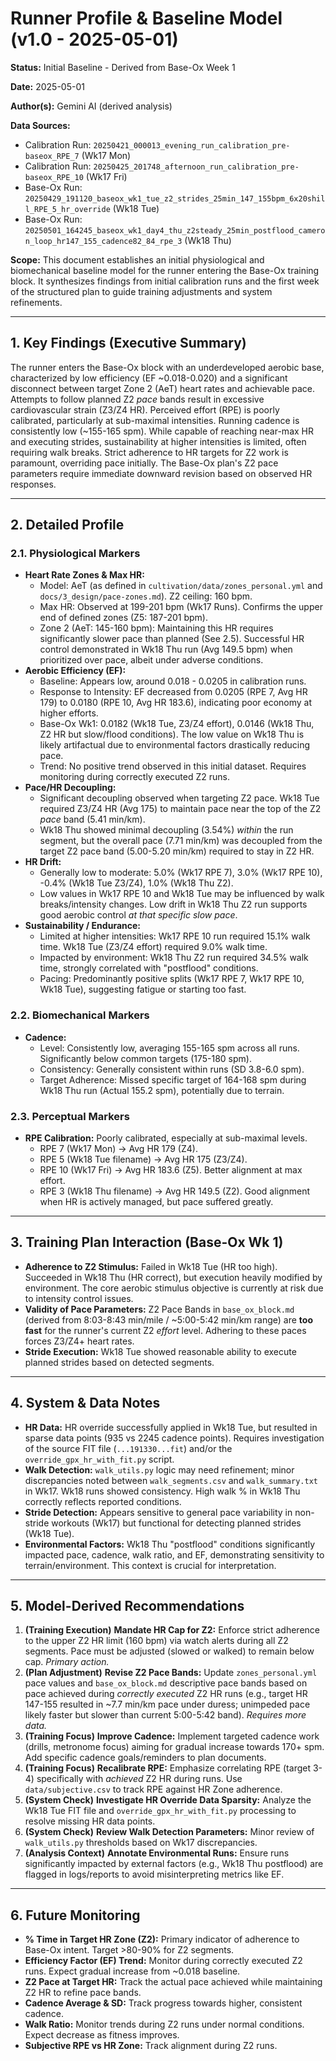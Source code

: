 # Runner Profile & Baseline Model (v1.0 - 2025-05-01)

**Status:** Initial Baseline - Derived from Base-Ox Week 1

**Date:** 2025-05-01

**Author(s):** Gemini AI (derived analysis)

**Data Sources:**
* Calibration Run: `20250421_000013_evening_run_calibration_pre-baseox_RPE_7` (Wk17 Mon)
* Calibration Run: `20250425_201748_afternoon_run_calibration_pre-baseox_RPE_10` (Wk17 Fri)
* Base-Ox Run: `20250429_191120_baseox_wk1_tue_z2_strides_25min_147_155bpm_6x20shill_RPE_5_hr_override` (Wk18 Tue)
* Base-Ox Run: `20250501_164245_baseox_wk1_day4_thu_z2steady_25min_postflood_cameron_loop_hr147_155_cadence82_84_rpe_3` (Wk18 Thu)

**Scope:** This document establishes an initial physiological and biomechanical baseline model for the runner entering the Base-Ox training block. It synthesizes findings from initial calibration runs and the first week of the structured plan to guide training adjustments and system refinements.

---

## 1. Key Findings (Executive Summary)

The runner enters the Base-Ox block with an underdeveloped aerobic base, characterized by low efficiency (EF ~0.018-0.020) and a significant disconnect between target Zone 2 (AeT) heart rates and achievable pace. Attempts to follow planned Z2 *pace* bands result in excessive cardiovascular strain (Z3/Z4 HR). Perceived effort (RPE) is poorly calibrated, particularly at sub-maximal intensities. Running cadence is consistently low (~155-165 spm). While capable of reaching near-max HR and executing strides, sustainability at higher intensities is limited, often requiring walk breaks. Strict adherence to HR targets for Z2 work is paramount, overriding pace initially. The Base-Ox plan's Z2 pace parameters require immediate downward revision based on observed HR responses.

---

## 2. Detailed Profile

### 2.1. Physiological Markers

* **Heart Rate Zones & Max HR:**
    * Model: AeT (as defined in `cultivation/data/zones_personal.yml` and `docs/3_design/pace-zones.md`). Z2 ceiling: 160 bpm.
    * Max HR: Observed at 199-201 bpm (Wk17 Runs). Confirms the upper end of defined zones (Z5: 187-201 bpm).
    * Zone 2 (AeT: 145-160 bpm): Maintaining this HR requires significantly slower pace than planned (See 2.5). Successful HR control demonstrated in Wk18 Thu run (Avg 149.5 bpm) when prioritized over pace, albeit under adverse conditions.
* **Aerobic Efficiency (EF):**
    * Baseline: Appears low, around 0.018 - 0.0205 in calibration runs.
    * Response to Intensity: EF decreased from 0.0205 (RPE 7, Avg HR 179) to 0.0180 (RPE 10, Avg HR 183.6), indicating poor economy at higher efforts.
    * Base-Ox Wk1: 0.0182 (Wk18 Tue, Z3/Z4 effort), 0.0146 (Wk18 Thu, Z2 HR but slow/flood conditions). The low value on Wk18 Thu is likely artifactual due to environmental factors drastically reducing pace.
    * Trend: No positive trend observed in this initial dataset. Requires monitoring during correctly executed Z2 runs.
* **Pace/HR Decoupling:**
    * Significant decoupling observed when targeting Z2 pace. Wk18 Tue required Z3/Z4 HR (Avg 175) to maintain pace near the top of the Z2 *pace* band (5.41 min/km).
    * Wk18 Thu showed minimal decoupling (3.54%) *within* the run segment, but the overall pace (7.71 min/km) was decoupled from the target Z2 pace band (5.00-5.20 min/km) required to stay in Z2 HR.
* **HR Drift:**
    * Generally low to moderate: 5.0% (Wk17 RPE 7), 3.0% (Wk17 RPE 10), -0.4% (Wk18 Tue Z3/Z4), 1.0% (Wk18 Thu Z2).
    * Low values in Wk17 RPE 10 and Wk18 Tue may be influenced by walk breaks/intensity changes. Low drift in Wk18 Thu Z2 run supports good aerobic control *at that specific slow pace*.
* **Sustainability / Endurance:**
    * Limited at higher intensities: Wk17 RPE 10 run required 15.1% walk time. Wk18 Tue (Z3/Z4 effort) required 9.0% walk time.
    * Impacted by environment: Wk18 Thu Z2 run required 34.5% walk time, strongly correlated with "postflood" conditions.
    * Pacing: Predominantly positive splits (Wk17 RPE 7, Wk17 RPE 10, Wk18 Tue), suggesting fatigue or starting too fast.

### 2.2. Biomechanical Markers

* **Cadence:**
    * Level: Consistently low, averaging 155-165 spm across all runs. Significantly below common targets (175-180 spm).
    * Consistency: Generally consistent within runs (SD 3.8-6.0 spm).
    * Target Adherence: Missed specific target of 164-168 spm during Wk18 Thu run (Actual 155.2 spm), potentially due to terrain.

### 2.3. Perceptual Markers

* **RPE Calibration:** Poorly calibrated, especially at sub-maximal levels.
    * RPE 7 (Wk17 Mon) -> Avg HR 179 (Z4).
    * RPE 5 (Wk18 Tue filename) -> Avg HR 175 (Z3/Z4).
    * RPE 10 (Wk17 Fri) -> Avg HR 183.6 (Z5). Better alignment at max effort.
    * RPE 3 (Wk18 Thu filename) -> Avg HR 149.5 (Z2). Good alignment when HR is actively managed, but pace suffered greatly.

---

## 3. Training Plan Interaction (Base-Ox Wk 1)

* **Adherence to Z2 Stimulus:** Failed in Wk18 Tue (HR too high). Succeeded in Wk18 Thu (HR correct), but execution heavily modified by environment. The core aerobic stimulus objective is currently at risk due to intensity control issues.
* **Validity of Pace Parameters:** Z2 Pace Bands in `base_ox_block.md` (derived from 8:03-8:43 min/mile / ~5:00-5:42 min/km range) are **too fast** for the runner's current Z2 *effort* level. Adhering to these paces forces Z3/Z4+ heart rates.
* **Stride Execution:** Wk18 Tue showed reasonable ability to execute planned strides based on detected segments.

---

## 4. System & Data Notes

* **HR Data:** HR override successfully applied in Wk18 Tue, but resulted in sparse data points (935 vs 2245 cadence points). Requires investigation of the source FIT file (`...191330...fit`) and/or the `override_gpx_hr_with_fit.py` script.
* **Walk Detection:** `walk_utils.py` logic may need refinement; minor discrepancies noted between `walk_segments.csv` and `walk_summary.txt` in Wk17. Wk18 runs showed consistency. High walk % in Wk18 Thu correctly reflects reported conditions.
* **Stride Detection:** Appears sensitive to general pace variability in non-stride workouts (Wk17) but functional for detecting planned strides (Wk18 Tue).
* **Environmental Factors:** Wk18 Thu "postflood" conditions significantly impacted pace, cadence, walk ratio, and EF, demonstrating sensitivity to terrain/environment. This context is crucial for interpretation.

---

## 5. Model-Derived Recommendations

1.  **(Training Execution)** **Mandate HR Cap for Z2:** Enforce strict adherence to the upper Z2 HR limit (160 bpm) via watch alerts during all Z2 segments. Pace must be adjusted (slowed or walked) to remain below cap. *Primary action.*
2.  **(Plan Adjustment)** **Revise Z2 Pace Bands:** Update `zones_personal.yml` pace values and `base_ox_block.md` descriptive pace bands based on pace achieved during *correctly executed* Z2 HR runs (e.g., target HR 147-155 resulted in ~7.7 min/km pace under duress; unimpeded pace likely faster but slower than current 5:00-5:42 band). *Requires more data.*
3.  **(Training Focus)** **Improve Cadence:** Implement targeted cadence work (drills, metronome focus) aiming for gradual increase towards 170+ spm. Add specific cadence goals/reminders to plan documents.
4.  **(Training Focus)** **Recalibrate RPE:** Emphasize correlating RPE (target 3-4) specifically with *achieved* Z2 HR during runs. Use `data/subjective.csv` to track RPE against HR Zone adherence.
5.  **(System Check)** **Investigate HR Override Data Sparsity:** Analyze the Wk18 Tue FIT file and `override_gpx_hr_with_fit.py` processing to resolve missing HR data points.
6.  **(System Check)** **Review Walk Detection Parameters:** Minor review of `walk_utils.py` thresholds based on Wk17 discrepancies.
7.  **(Analysis Context)** **Annotate Environmental Runs:** Ensure runs significantly impacted by external factors (e.g., Wk18 Thu postflood) are flagged in logs/reports to avoid misinterpreting metrics like EF.

---

## 6. Future Monitoring

* **% Time in Target HR Zone (Z2):** Primary indicator of adherence to Base-Ox intent. Target >80-90% for Z2 segments.
* **Efficiency Factor (EF) Trend:** Monitor during correctly executed Z2 runs. Expect gradual increase from ~0.018 baseline.
* **Z2 Pace at Target HR:** Track the actual pace achieved while maintaining Z2 HR to refine pace bands.
* **Cadence Average & SD:** Track progress towards higher, consistent cadence.
* **Walk Ratio:** Monitor trends during Z2 runs under normal conditions. Expect decrease as fitness improves.
* **Subjective RPE vs HR Zone:** Track alignment during Z2 runs.